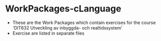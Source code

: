 # WorkPackages-cLanguage
- These are the Work Packages which contain exercises for the course 'DIT632 Utveckling av inbyggda- och realtidssystem'
- Exercise are listed in separate files


